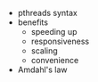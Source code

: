 - pthreads syntax
- benefits
	- speeding up
	- responsiveness
	- scaling
	- convenience
- Amdahl's law 